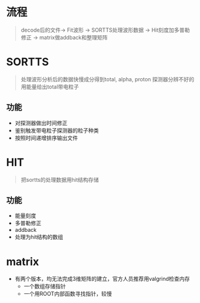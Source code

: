 # 流程
> decode后的文件-> Fit波形 -> SORTTS处理波形数据 -> Hit刻度加多普勒修正 -> matrix做addback和整理矩阵 
# SORTTS
> 处理波形分析后的数据快慢成分得到total, alpha, proton
> 探测器分辨不好的用能量给出total带电粒子
## 功能
- 对探测器做出时间修正
- 鉴别触发带电粒子探测器的粒子种类
- 按照时间递增排序输出文件
# HIT
> 把sortts的处理数据用hit结构存储
## 功能
- 能量刻度
- 多普勒修正
- addback
- 处理为hit结构的数组
# matrix
- 有两个版本，均无法完成3维矩阵的建立，官方人员推荐用valgrind检查内存
    - 一个数组存储指针
    - 一个用ROOT内部函数寻找指针，较慢
